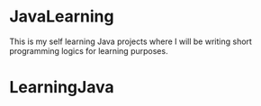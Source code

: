 # JavaLearning
This is my self learning Java projects where I will be writing short programming logics for learning purposes.
# LearningJava
